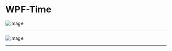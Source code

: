 # WPF-Time
![image](https://github.com/HamzaCecen/WPF-Time/assets/93983281/dd13e931-9692-4077-b865-b70afe4e8234)
_________________________________________________________________________________________________________________________________________________________________________________________________________________

![image](https://github.com/HamzaCecen/WPF-Time/assets/93983281/d10214d5-93a8-451d-a8aa-062435628f0d)
_________________________________________________________________________________________________________________________________________________________________________________________________________________
